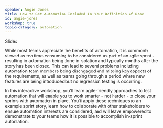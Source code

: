 ```yaml
---
speaker: Angie Jones
title: How to Get Automation Included In Your Definition of Done
id: angie-jones
workshop: true
topic-category: automation
---
```

<a href="http://slides.com/angiejones/in-sprint-automation">Slides</a>

While most teams appreciate the benefits of automation, it is commonly viewed as too time-consuming to be considered as part of an agile sprint - resulting in automation being done in isolation and typically months after the story has been closed. This can lead to several problems including automation team members being disengaged and missing key aspects of the requirements, as well as teams going through a period where new features are being introduced but no regression testing is occurring.

In this interactive workshop, you’ll learn agile-friendly approaches to test automation that will enable you to work smarter - not harder - to close your sprints with automation in place. You’ll apply these techniques to an example sprint story, learn how to collaborate with other stakeholders to ensure automation interests are considered, and will leave empowered to demonstrate to your teams how it is possible to accomplish in-sprint automation.
